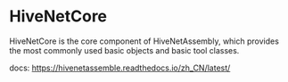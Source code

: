 # HiveNetCore

HiveNetCore is the core component of HiveNetAssembly, which provides the most commonly used basic objects and basic tool classes.

docs: https://hivenetassemble.readthedocs.io/zh_CN/latest/